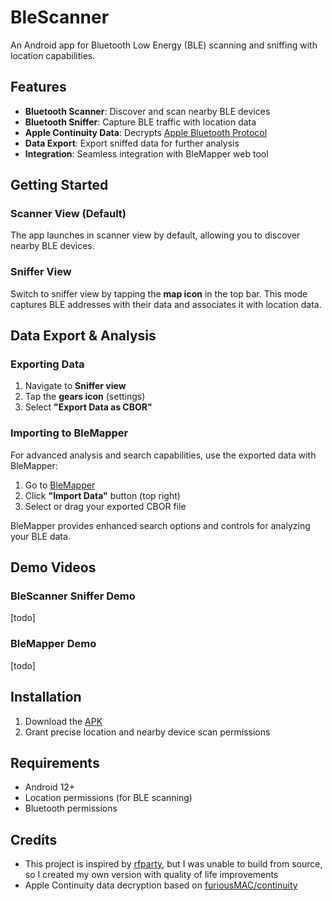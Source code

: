 # BleScanner
An Android app for Bluetooth Low Energy (BLE) scanning and sniffing with location capabilities.

## Features
- **Bluetooth Scanner**: Discover and scan nearby BLE devices
- **Bluetooth Sniffer**: Capture BLE traffic with location data
- **Apple Continuity Data**: Decrypts [Apple Bluetooth Protocol](https://github.com/furiousMAC/continuity) 
- **Data Export**: Export sniffed data for further analysis
- **Integration**: Seamless integration with BleMapper web tool

## Getting Started
### Scanner View (Default)
The app launches in scanner view by default, allowing you to discover nearby BLE devices.

### Sniffer View
Switch to sniffer view by tapping the **map icon** in the top bar. This mode captures BLE addresses with their data and associates it with location data.

## Data Export & Analysis
### Exporting Data
1. Navigate to **Sniffer view**
2. Tap the **gears icon** (settings)
3. Select **"Export Data as CBOR"**

### Importing to BleMapper
For advanced analysis and search capabilities, use the exported data with BleMapper:
1. Go to [BleMapper](https://blemapper.pages.dev)
2. Click **"Import Data"** button (top right)
3. Select or drag your exported CBOR file

BleMapper provides enhanced search options and controls for analyzing your BLE data.

## Demo Videos
### BleScanner Sniffer Demo
[todo]

### BleMapper Demo
[todo]

## Installation
1. Download the [APK](https://github.com/Linterz/BleScanner/releases)
2. Grant precise location and nearby device scan permissions

## Requirements
- Android 12+
- Location permissions (for BLE scanning)
- Bluetooth permissions

## Credits
* This project is inspired by [rfparty](https://rfparty.xyz/), but I was unable to build from source, so I created my own version with quality of life improvements
* Apple Continuity data decryption based on [furiousMAC/continuity](https://github.com/furiousMAC/continuity)
